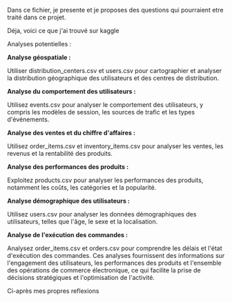 Dans ce fichier, je presente et je proposes des questions qui pourraient etre traité dans ce projet.

Déja, voici ce que j'ai trouvé sur kaggle

Analyses potentielles :

**Analyse géospatiale :**

Utiliser distribution_centers.csv et users.csv pour cartographier et analyser la distribution géographique des utilisateurs et des centres de distribution.


**Analyse du comportement des utilisateurs :**

Utilisez events.csv pour analyser le comportement des utilisateurs, y compris les modèles de session, les sources de trafic et les types d'événements.

**Analyse des ventes et du chiffre d'affaires :**

Utilisez order_items.csv et inventory_items.csv pour analyser les ventes, les revenus et la rentabilité des produits.

**Analyse des performances des produits :**

Exploitez products.csv pour analyser les performances des produits, notamment les coûts, les catégories et la popularité.

**Analyse démographique des utilisateurs :**

Utilisez users.csv pour analyser les données démographiques des utilisateurs, telles que l'âge, le sexe et la localisation.

**Analyse de l'exécution des commandes :**

Analysez order_items.csv et orders.csv pour comprendre les délais et l'état d'exécution des commandes.
Ces analyses fournissent des informations sur l'engagement des utilisateurs, les performances des produits et l'ensemble des opérations de commerce électronique, ce qui facilite la prise de décisions stratégiques et l'optimisation de l'activité.



Ci-après mes propres reflexions

